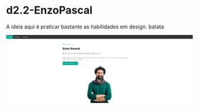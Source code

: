 # d2.2-EnzoPascal
A ideia aqui é praticar bastante as habilidades em design.
batata

<img alt="página home" title="página home" src="./images/home.png" />
